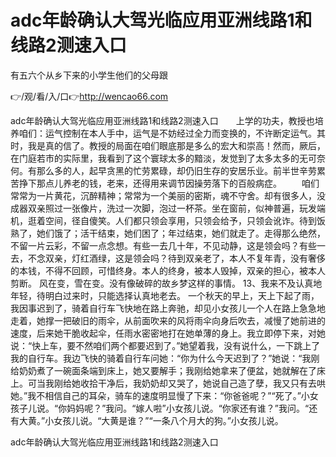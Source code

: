 # adc年龄确认大驾光临应用亚洲线路1和线路2测速入口
有五六个从乡下来的小学生他们的父母跟

👉/观/看/入/口👉http://wencao66.com

adc年龄确认大驾光临应用亚洲线路1和线路2测速入口　　上学的功夫，教授也培养咱们：运气控制在本人手中，运气是不妨经过全力而变换的，不许断定运气。其时，我是真的信了。教授的局面在咱们眼底那是多么的宏大和崇高！然而，厥后，在门庭若市的实际里，我看到了这个寰球太多的黯淡，发觉到了太多太多的无可奈何。有那么多的人，起早贪黑的忙劳累碌，却仍旧生存的安居乐业。前半世辛劳累苦挣下那点儿养老的钱，老来，还得用来调节因操劳落下的百般病症。
　　咱们常常为一片黄花，沉醉精神；常常为一个美丽的密斯，魂不守舍。却有很多人，没成器双亲照过一张像片，洗过一次脚，泡过一杯茶。坐在窗前，似神普遍，玩发端机，逛着空间，径自傻笑。人们都只领会享用，只领会给予，只领会讹诈。待到饭熟了，她们饿了；活干结束，她们困了；年过结束，她们就走了。走得那么绝然，不留一片云彩，不留一点念想。有些一去几十年，不见动静，这是领会吗？有些一去，不念双亲，灯红酒绿，这是领会吗？待到双亲老了，本人不复年青，没有奢侈的本钱，不得不回顾，可惜终身。本人的终身，被本人毁掉，双亲的担心，被本人剪断。
风在变，雪在变。没有像破碎的故乡梦这样的事情。
	13、我来不及认真地年轻，待明白过来时，只能选择认真地老去。
一个秋天的早上，天上下起了雨，我因事迟到了，骑着自行车飞快地在路上奔驰，却见小女孩儿一个人在路上急急地走着，她撑一把破旧的雨伞，从前面吹来的风将雨伞向身后吹去，减慢了她前进的速度，后来她干脆收起伞，任雨水密密地打在她单薄的身上。我立即停下来，对她说：“快上车，要不然咱们两个都要迟到了。”她望着我，没有说什么，一下跳上了我的自行车。我边飞快的骑着自行车问她：“你为什么今天迟到了？”她说：“我刚给奶奶煮了一碗面条端到床上，她又要解手；我刚给她拿来了便盆，她就解在了床上。可当我刚给她收拾干净后，我奶奶却又哭了，她说自己造了孽，我又只有去哄她。”我不相信自己的耳朵，骑车的速度明显慢了下来：“你爸爸呢？”“死了。”小女孩子儿说。“你妈妈呢？”我问。“嫁人啦”小女孩儿说。“你家还有谁？”我问。“还有大黄。”小女孩儿说。“大黄是谁？”“一条八个月大的狗。”小女孩儿说。　　

adc年龄确认大驾光临应用亚洲线路1和线路2测速入口
